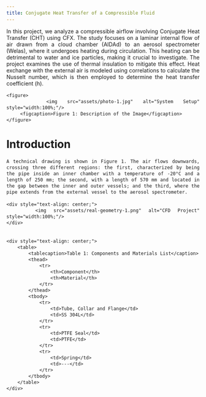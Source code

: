 ```yaml
---
title: Conjugate Heat Transfer of a Compressible Fluid
---
```


<div style="text-align: justify;">    
    In this project, we analyze a compressible airflow involving Conjugate Heat Transfer (CHT) using CFX. The study focuses on a laminar internal flow of air drawn from a cloud chamber (AIDAd) to an aerosol spectrometer (Welas), where it undergoes heating during circulation. This heating can be detrimental to water and ice particles, making it crucial to investigate. The project examines the use of thermal insulation to mitigate this effect. Heat exchange with the external air is modeled using correlations to calculate the Nusselt number, which is then employed to determine the heat transfer coefficient (h).


    <figure>
        <img src="assets/photo-1.jpg" alt="System Setup" style="width:100%;"/>
         <figcaption>Figure 1: Description of the Image</figcaption>
    </figure>
    
</div>

<div style="text-align: justify;">
    <h1>Introduction</h1>

    A technical drawing is shown in Figure 1. The air flows downwards, crossing three different regions: the first, characterized by being the pipe inside an inner chamber with a temperature of -20°C and a length of 250 mm; the second, with a length of 570 mm and located in the gap between the inner and outer vessels; and the third, where the pipe extends from the external vessel to the aerosol spectrometer.
    
    <div style="text-align: center;">
        <img src="assets/real-geometry-1.png" alt="CFD Project" style="width:100%;"/>
    </div>
    

    <div style="text-align: center;">
        <table>
            <tablecaption>Table 1: Components and Materials List</caption>
            <thead>
                <tr>
                    <th>Component</th>
                    <th>Material</th>
                </tr>
            </thead>
            <tbody>
                <tr>
                    <td>Tube, Collar and Flange</td>
                    <td>SS 304L</td>
                </tr>
                <tr>
                    <td>PTFE Seal</td>
                    <td>PTFE</td>
                </tr>
                <tr>
                    <td>Spring</td>
                    <td>---</td>
                </tr>
            </tbody>
        </table>
    </div>


</div>


